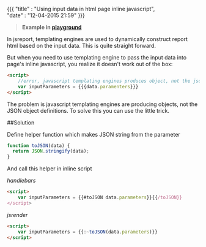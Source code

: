 ﻿{{{
    "title"    : "Using input data in html page inline javascript",  
    "date"     : "12-04-2015 21:59"
}}}

> **Example in [playground](https://playground.jsreport.net/#playground/-kVmc8tS5x/5)**

In jsreport, templating engines are used to dynamically construct report html based on the input data. This is quite straight forward. 

But when you need to use templating engine to pass the input data into page's inline javascript, you realize it doesn't work out of the box:

```html
<script>
    //error, javascript templating engines produces object, not the json definition
	var inputParameters = {{{data.paramenters}}}
</script>
```

The problem is javascript templating engines are producing objects, not the JSON object definitions. To solve this you can use the little trick.

##Solution

Define helper function which makes JSON string from the parameter

```js
function toJSON(data) {
  return JSON.stringify(data);
}
```

And call this helper in inline script

*handlebars*
```html
<script>
	var inputParameters = {{#toJSON data.parameters}}{{/toJSON}}
</script>
```

*jsrender*
```html
<script>
	var inputParameters = {{:~toJSON(data.parameters)}}
</script>
```

